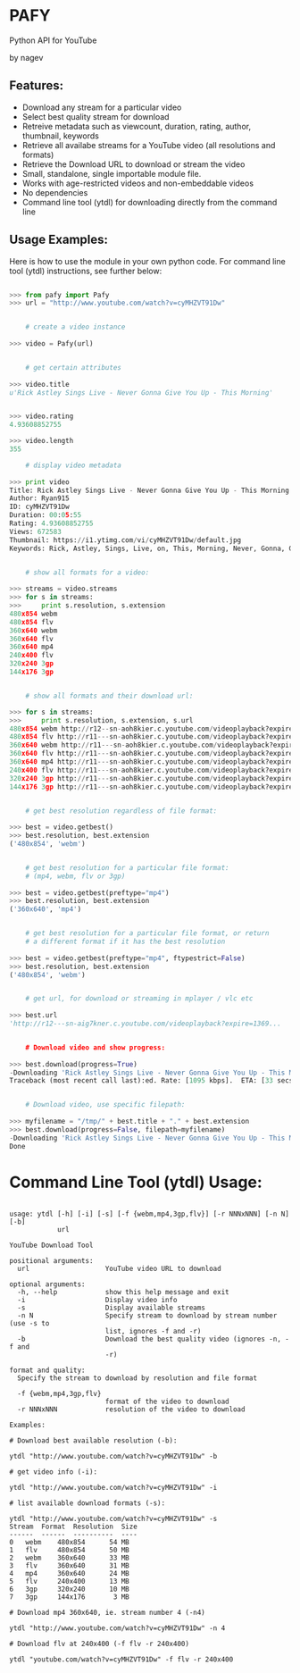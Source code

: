 PAFY
====

Python API for YouTube

by nagev


Features:
---------

 - Download any stream for a particular video
 - Select best quality stream for download
 - Retreive metadata such as viewcount, duration, rating, author, thumbnail, keywords
 - Retrieve all availabe streams for a YouTube video (all resolutions and formats)
 - Retrieve the Download URL to download or stream the video
 - Small, standalone, single importable module file.
 - Works with age-restricted videos and non-embeddable videos
 - No dependencies
 - Command line tool (ytdl) for downloading directly from the command line

Usage Examples:
---------------

Here is how to use the module in your own python code.  For command line tool
(ytdl) instructions, see further below:

```python

>>> from pafy import Pafy
>>> url = "http://www.youtube.com/watch?v=cyMHZVT91Dw"


    # create a video instance
    
>>> video = Pafy(url)


    # get certain attributes
    
>>> video.title
u'Rick Astley Sings Live - Never Gonna Give You Up - This Morning'


>>> video.rating
4.93608852755

>>> video.length
355

    # display video metadata
    
>>> print video
Title: Rick Astley Sings Live - Never Gonna Give You Up - This Morning
Author: Ryan915
ID: cyMHZVT91Dw
Duration: 00:05:55
Rating: 4.93608852755
Views: 672583
Thumbnail: https://i1.ytimg.com/vi/cyMHZVT91Dw/default.jpg
Keywords: Rick, Astley, Sings, Live, on, This, Morning, Never, Gonna, Gunna, Give, You,...


    # show all formats for a video:
    
>>> streams = video.streams
>>> for s in streams:
>>>     print s.resolution, s.extension
480x854 webm
480x854 flv
360x640 webm
360x640 flv
360x640 mp4
240x400 flv
320x240 3gp
144x176 3gp


    # show all formats and their download url:

>>> for s in streams:
>>>     print s.resolution, s.extension, s.url
480x854 webm http://r12--sn-aoh8kier.c.youtube.com/videoplayback?expire=1369...
480x854 flv http://r11---sn-aoh8kier.c.youtube.com/videoplayback?expire=1369...
360x640 webm http://r11---sn-aoh8kier.c.youtube.com/videoplayback?expire=1369...
360x640 flv http://r11---sn-aoh8kier.c.youtube.com/videoplayback?expire=1369...
360x640 mp4 http://r11---sn-aoh8kier.c.youtube.com/videoplayback?expire=1369...
240x400 flv http://r11---sn-aoh8kier.c.youtube.com/videoplayback?expire=1369...
320x240 3gp http://r11---sn-aoh8kier.c.youtube.com/videoplayback?expire=1369...
144x176 3gp http://r11---sn-aoh8kier.c.youtube.com/videoplayback?expire=1369...


    # get best resolution regardless of file format:
    
>>> best = video.getbest()
>>> best.resolution, best.extension
('480x854', 'webm')


    # get best resolution for a particular file format:
    # (mp4, webm, flv or 3gp)
    
>>> best = video.getbest(preftype="mp4")
>>> best.resolution, best.extension
('360x640', 'mp4')


    # get best resolution for a particular file format, or return
    # a different format if it has the best resolution
    
>>> best = video.getbest(preftype="mp4", ftypestrict=False)
>>> best.resolution, best.extension
('480x854', 'webm')


    # get url, for download or streaming in mplayer / vlc etc
    
>>> best.url
'http://r12---sn-aig7kner.c.youtube.com/videoplayback?expire=1369...


    # Download video and show progress:
    
>>> best.download(progress=True)
-Downloading 'Rick Astley Sings Live - Never Gonna Give You Up - This Morning.webm' [56,858,674 Bytes]
Traceback (most recent call last):ed. Rate: [1095 kbps].  ETA: [33 secs]  


    # Download video, use specific filepath:
    
>>> myfilename = "/tmp/" + best.title + "." + best.extension
>>> best.download(progress=False, filepath=myfilename)
-Downloading 'Rick Astley Sings Live - Never Gonna Give You Up - This Morning.webm' [56,858,674 Bytes]
Done
```

Command Line Tool (ytdl) Usage:
===============================

```shell

usage: ytdl [-h] [-i] [-s] [-f {webm,mp4,3gp,flv}] [-r NNNxNNN] [-n N] [-b]
            url

YouTube Download Tool

positional arguments:
  url                   YouTube video URL to download

optional arguments:
  -h, --help            show this help message and exit
  -i                    Display video info
  -s                    Display available streams
  -n N                  Specify stream to download by stream number (use -s to
                        list, ignores -f and -r)
  -b                    Download the best quality video (ignores -n, -f and
                        -r)

format and quality:
  Specify the stream to download by resolution and file format

  -f {webm,mp4,3gp,flv}
                        format of the video to download
  -r NNNxNNN            resolution of the video to download

Examples:

# Download best available resolution (-b):

ytdl "http://www.youtube.com/watch?v=cyMHZVT91Dw" -b

# get video info (-i):

ytdl "http://www.youtube.com/watch?v=cyMHZVT91Dw" -i

# list available download formats (-s):

ytdl "http://www.youtube.com/watch?v=cyMHZVT91Dw" -s
Stream  Format  Resolution  Size
------  ------  ----------  ----
0   webm    480x854      54 MB
1   flv     480x854      50 MB
2   webm    360x640      33 MB
3   flv     360x640      31 MB
4   mp4     360x640      24 MB
5   flv     240x400      13 MB
6   3gp     320x240      10 MB
7   3gp     144x176       3 MB

# Download mp4 360x640, ie. stream number 4 (-n4)

ytdl "http://www.youtube.com/watch?v=cyMHZVT91Dw" -n 4

# Download flv at 240x400 (-f flv -r 240x400)
 
ytdl "youtube.com/watch?v=cyMHZVT91Dw" -f flv -r 240x400 

```


